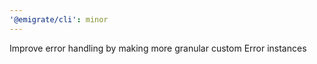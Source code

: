 ```yaml
---
'@emigrate/cli': minor
---
```


Improve error handling by making more granular custom Error instances
